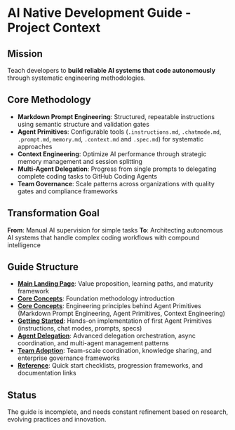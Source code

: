 # AI Native Development Guide - Project Context

## Mission
Teach developers to **build reliable AI systems that code autonomously** through systematic engineering methodologies.

## Core Methodology
- **Markdown Prompt Engineering**: Structured, repeatable instructions using semantic structure and validation gates
- **Agent Primitives**: Configurable tools (`.instructions.md`, `.chatmode.md`, `.prompt.md`, `memory.md`, `.context.md` and `.spec.md`) for systematic approaches
- **Context Engineering**: Optimize AI performance through strategic memory management and session splitting
- **Multi-Agent Delegation**: Progress from single prompts to delegating complete coding tasks to GitHub Coding Agents
- **Team Governance**: Scale patterns across organizations with quality gates and compliance frameworks

## Transformation Goal
**From**: Manual AI supervision for simple tasks
**To**: Architecting autonomous AI systems that handle complex coding workflows with compound intelligence

## Guide Structure
- **[Main Landing Page](../../index.md)**: Value proposition, learning paths, and maturity framework
- **[Core Concepts](../../docs/concepts/index.md)**: Foundation methodology introduction
- **[Core Concepts](../../docs/concepts/index.md)**: Engineering principles behind Agent Primitives (Markdown Prompt Engineering, Agent Primitives, Context Engineering)
- **[Getting Started](../../docs/getting-started/index.md)**: Hands-on implementation of first Agent Primitives (instructions, chat modes, prompts, specs)
- **[Agent Delegation](../../docs/agent-delegation/index.md)**: Advanced delegation orchestration, async coordination, and multi-agent management patterns
- **[Team Adoption](../../docs/team-adoption/index.md)**: Team-scale coordination, knowledge sharing, and enterprise governance frameworks
- **[Reference](../../docs/reference/index.md)**: Quick start checklists, progression frameworks, and documentation links

## Status

The guide is incomplete, and needs constant refinement based on research, evolving practices and innovation.